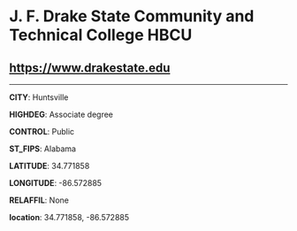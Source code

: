 # J. F. Drake State Community and Technical College HBCU
## <https://www.drakestate.edu>
---
**CITY**: Huntsville

**HIGHDEG**: Associate degree

**CONTROL**: Public

**ST_FIPS**: Alabama

**LATITUDE**: 34.771858

**LONGITUDE**: -86.572885

**RELAFFIL**: None

**location**: 34.771858, -86.572885